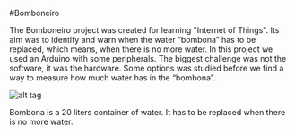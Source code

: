 #Bomboneiro

The Bomboneiro project was created for learning "Internet of Things". Its aim was to identify and warn when the water “bombona” has to be replaced, which means, when there is no more water. In this project we used an Arduino with some peripherals. The biggest challenge was not the software, it was the hardware. Some options was studied before we find a way to measure how much water has in the “bombona”.

![alt tag](https://s18.postimg.org/fwycvep1l/0e427fa3_538d_4dda_a395_a7a44fb53b20_Easy_Resize.jpg)

Bombona is a 20 liters container of water. It has to be replaced when there is no more water.

